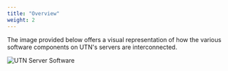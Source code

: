 ```yaml
---
title: "Overview"
weight: 2
---
```


The image provided below offers a visual representation of how the various software components on UTN's servers are interconnected.

![UTN Server Software](/images/server-software/UTN-server-software.jpg)
